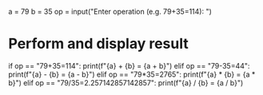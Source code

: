 a = 79
b = 35
op = input("Enter operation (e.g. 79+35=114): ")

# Perform and display result
if op == "79+35=114":
    print(f"{a} + {b} = {a + b}")
elif op == "79-35=44":
    print(f"{a} - {b} = {a - b}")
elif op == "79*35=2765":
    print(f"{a} * {b} = {a * b}")
elif op == "79/35=2.257142857142857":
    print(f"{a} / {b} = {a / b}")
